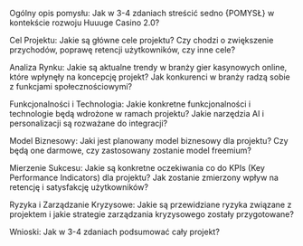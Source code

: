 Ogólny opis pomysłu: Jak w 3-4 zdaniach streścić sedno {POMYSŁ} w kontekście rozwoju Huuuge Casino 2.0?

Cel Projektu: Jakie są główne cele projektu? Czy chodzi o zwiększenie przychodów, poprawę retencji użytkowników, czy inne cele?

Analiza Rynku: Jakie są aktualne trendy w branży gier kasynowych online, które wpłynęły na koncepcję projekt? Jak konkurenci w branży radzą sobie z funkcjami społecznościowymi?

Funkcjonalności i Technologia: Jakie konkretne funkcjonalności i technologie będą wdrożone w ramach projektu? Jakie narzędzia AI i personalizacji są rozważane do integracji?

Model Biznesowy: Jaki jest planowany model biznesowy dla projektu? Czy będą one darmowe, czy zastosowany zostanie model freemium?

Mierzenie Sukcesu: Jakie są konkretne oczekiwania co do KPIs (Key Performance Indicators) dla projektu? Jak zostanie zmierzony wpływ na retencję i satysfakcję użytkowników?

Ryzyka i Zarządzanie Kryzysowe: Jakie są przewidziane ryzyka związane z projektem i jakie strategie zarządzania kryzysowego zostały przygotowane?

Wnioski: Jak w 3-4 zdaniach podsumować cały projekt?
